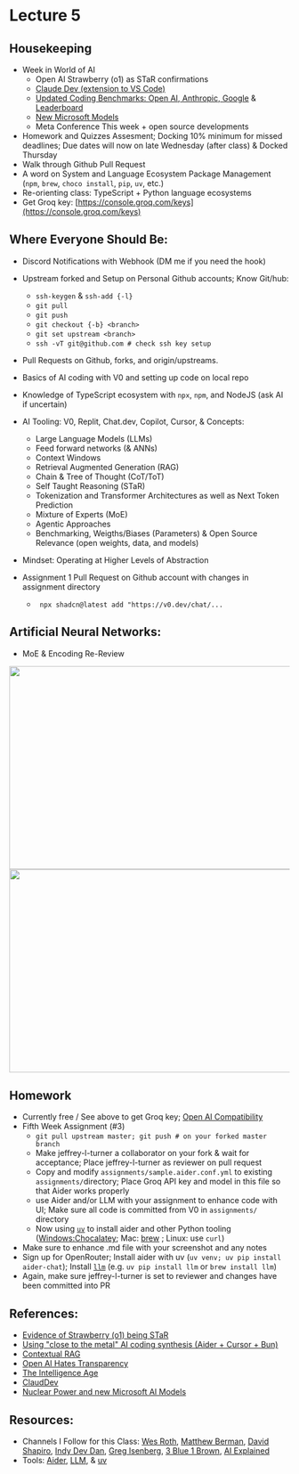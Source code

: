 # Lecture 5

## Housekeeping
- Week in World of AI
    * Open AI Strawberry (o1) as STaR confirmations
    * [Claude Dev (extension to VS Code)](https://github.com/saoudrizwan/claude-dev)
    * [Updated Coding Benchmarks: Open AI, Anthropic, Google](https://www.youtube.com/watch?v=cESc7v1G1uA) & [Leaderboard](https://huggingface.co/spaces/bigcode/bigcode-models-leaderboard)
    * [New Microsoft Models](https://lh7-rt.googleusercontent.com/docsz/AD_4nXcs8uhnA2CPUQP9EpzFBvjCNOmTg62aYu8PKxQVL8Z3Gf4Rv5LaOdHGBXEIupZXdYu9-eIhgW5mBC5j4ZUYp14zxBBX61VObQpC1x7_cyG_5PBbSZuYThwRolLJBWWwZlAB_MD8-7iTDS4OpXCEvgOI3zdV?key=EeRJUTRsFriuBsQRcjhLjw)
    * Meta Conference This week + open source developments
- Homework and Quizzes Assesment; Docking 10% minimum for missed deadlines; Due dates will now on late Wednesday (after class) & Docked Thursday
- Walk through Github Pull Request
- A word on System and Language Ecosystem Package Management (`npm`, `brew`, `choco install`, `pip`, `uv`, etc.)
- Re-orienting class: TypeScript + Python language ecosystems
- Get Groq key: [https://console.groq.com/keys](https://console.groq.com/keys)

## Where Everyone Should Be:
- Discord Notifications with Webhook (DM me if you need the hook)
- Upstream forked and Setup on Personal Github accounts; Know Git/hub:
    * `ssh-keygen` & `ssh-add {-l}`
    * `git pull`
    * `git push`
    * `git checkout {-b} <branch>`
    * `git set upstream <branch>`
    * `ssh -vT git@github.com # check ssh key setup`
- Pull Requests on Github, forks, and origin/upstreams.
- Basics of AI coding with V0 and setting up code on local repo
- Knowledge of TypeScript ecosystem with `npx`, `npm`, and NodeJS (ask AI if uncertain)
- AI Tooling: V0, Replit, Chat.dev, Copilot, Cursor, & Concepts:
    * Large Language Models (LLMs)
    * Feed forward networks (& ANNs)
    * Context Windows
    * Retrieval Augmented Generation (RAG)
    * Chain & Tree of Thought (CoT/ToT)
    * Self Taught Reasoning (STaR)
    * Tokenization and Transformer Architectures as well as Next Token Prediction
    * Mixture of Experts (MoE)
    * Agentic Approaches
    * Benchmarking, Weigths/Biases (Parameters) & Open Source Relevance (open weights, data, and models)
- Mindset: Operating at Higher Levels of Abstraction

- Assignment 1 Pull Request on Github account with changes in assignment directory
    * ` npx shadcn@latest add "https://v0.dev/chat/...`

## Artificial Neural Networks:
- MoE & Encoding Re-Review
<div align="center">
  <img src="./MoE.png" width="600" height="365" />
</div>
<div align="center">
  <img src="./Encoder_router_MoE.png" width="600" height="365" />
</div>

## Homework
- Currently free / See above to get Groq key; [Open AI Compatibility](https://groq.com/groqcloud/)
- Fifth Week Assignment (#3)
    * `git pull upstream master; git push # on your forked master branch`
    * Make jeffrey-l-turner a collaborator on your fork & wait for acceptance; Place jeffrey-l-turner as reviewer on pull request
    * Copy and modify `assignments/sample.aider.conf.yml` to existing `assignments/`directory; Place Groq API key and model in this file so that Aider works properly
    * use Aider and/or LLM with your assignment to enhance code with UI; Make sure all code is committed from V0 in `assignments/` directory
    * Now using [`uv`](https://github.com/astral-sh/uv) to install aider and other Python tooling ([Windows:Chocalatey](https://chocolatey.org/install); Mac: [brew](https://brew.sh/) ; Linux: use `curl`)
- Make sure to enhance .md file with your screenshot and any notes
- Sign up for OpenRouter; Install aider with uv (`uv venv; uv pip install aider-chat`); Install [`llm`](https://github.com/simonw/llm) (e.g. `uv pip install llm` or `brew install llm`)
- Again, make sure jeffrey-l-turner is set to reviewer and changes have been committed into PR

## References:
- [Evidence of Strawberry (o1) being STaR]()
- [Using "close to the metal" AI coding synthesis (Aider + Cursor + Bun)](https://youtu.be/QlUt06XLbJE?si=NnwOeyl4BVPo8JRW)
- [Contextual RAG](https://youtu.be/42Da0O9zkhc?si=CyhxuoI44UwpNFoA)
- [Open AI Hates Transparency](https://youtu.be/gC9VW23fk9g?si=nXIe97yhVWD6uc7z)
- [The Intelligence Age](https://youtu.be/evDI1a6E8JY?si=pvjuI5rJmnRfJUBj)
- [ClaudDev](https://youtu.be/Xp8M9kmnV34?si=oW3iHIoibwZ9Hq-S)
- [Nuclear Power and new Microsoft AI Models](https://www.youtube.com/watch?v=T301T6H9l34)

## Resources:
- Channels I Follow for this Class: [Wes Roth](https://www.youtube.com/@WesRoth), [Matthew Berman](https://www.youtube.com/@matthew_berman), [David Shapiro](https://www.youtube.com/@DaveShap/videos), [Indy Dev Dan](https://www.youtube.com/@indydevdan), [Greg Isenberg](https://www.youtube.com/@GregIsenberg), [3 Blue 1 Brown](https://www.youtube.com/@3blue1brown), [AI Explained](https://www.youtube.com/@3blue1brown)
- Tools: [Aider](https://aider.chat/), [LLM](https://github.com/simonw/llm), & [uv](https://github.com/astral-sh/uv)
